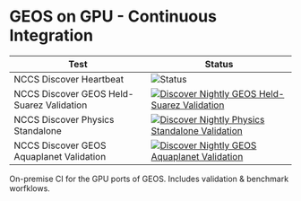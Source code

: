 # GEOS on GPU - Continuous Integration

| Test                    | Status    |
| ----------------------- | --------- |
| NCCS Discover Heartbeat                    | ![Status](https://github.com/GEOS-ESM/geosongpu-ci/actions/workflows/discover_heartbeat_nightly.yml/badge.svg) |
| NCCS Discover GEOS Held-Suarez Validation  | [![Discover Nightly GEOS Held-Suarez Validation](https://github.com/GEOS-ESM/geosongpu-ci/actions/workflows/discover_hs_nightly.yml/badge.svg)](https://github.com/GEOS-ESM/geosongpu-ci/actions/workflows/discover_hs_nightly.yml) |
| NCCS Discover Physics Standalone           | [![Discover Nightly Physics Standalone Validation](https://github.com/GEOS-ESM/geosongpu-ci/actions/workflows/discover_physics_standalone_nightly.yml/badge.svg)](https://github.com/GEOS-ESM/geosongpu-ci/actions/workflows/discover_physics_standalone_nightly.yml) |
| NCCS Discover GEOS Aquaplanet Validation   | [![Discover Nightly GEOS Aquaplanet Validation](https://github.com/GEOS-ESM/geosongpu-ci/actions/workflows/discover_aq_nightly.yml/badge.svg)](https://github.com/GEOS-ESM/geosongpu-ci/actions/workflows/discover_aq_nightly.yml) |

On-premise CI for the GPU ports of GEOS. Includes validation & benchmark worfklows.
